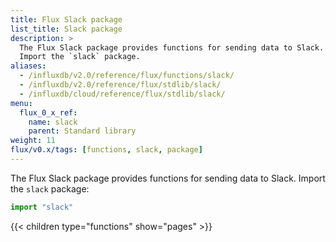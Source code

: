 ```yaml
---
title: Flux Slack package
list_title: Slack package
description: >
  The Flux Slack package provides functions for sending data to Slack.
  Import the `slack` package.
aliases:
  - /influxdb/v2.0/reference/flux/functions/slack/
  - /influxdb/v2.0/reference/flux/stdlib/slack/
  - /influxdb/cloud/reference/flux/stdlib/slack/
menu:
  flux_0_x_ref:
    name: slack
    parent: Standard library
weight: 11
flux/v0.x/tags: [functions, slack, package]
---
```


The Flux Slack package provides functions for sending data to Slack.
Import the `slack` package:

```js
import "slack"
```

{{< children type="functions" show="pages" >}}
